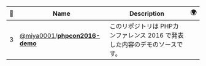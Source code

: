 |:star2: | Name | Description | 🌍|
|---|---|---|---|
|3|[@miya0001](https://github.com/miya0001)/[**phpcon2016-demo**](https://github.com/miya0001/phpcon2016-demo)|このリポジトリは PHPカンファレンス 2016 で発表した内容のデモのソースです。||

